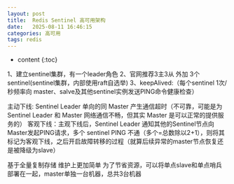 ```yaml
---
layout: post
title:  Redis Sentinel 高可用架构
date:   2025-08-11 16:46:15
categories: 高可用
tags: redis
---
```


* content
{:toc}

1、建立sentinel集群，有一个leader角色
2、官网推荐3主3从 外加 3个sentinel(sentinel集群，内部使用raft自选举)
3、keepAlived:（每个sentinel 1次/秒频率向 master、salve及其他sentinel实例发送PING命令健康检查）


主动下线: Sentinel Leader 单向的同 Master 产生通信超时（不可靠，可能是为Sentinel Leader 和 Master 网络通信不畅，但其实 Master 是可以正常的提供服务的）
客观下线：主观下线后，Sentinel Leader 通知其他的Sentinel节点向Master发起PING请求，多个 sentinel PING 不通（多个=总数除以2+1），则将其标记为客观下线，之后开启故障转移的过程（就算后续异常的master节点恢复还是被降级为slave）

基于全量复制存储 维护上更加简单
为了节省资源，可以将单点slave和单点哨兵部署在一起，master单独一台机器，总共3台机器


